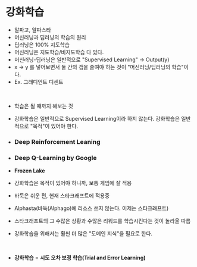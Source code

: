 # 강화학습



- 알파고, 알파스타
- 머신러닝과 딥러닝의 학습의 원리
- 딥러닝은 100% 지도학습
- 머신러닝은 지도학습/비지도학습 다 있다.
- 머신러닝-딥러닝은 일반적으로 "Supervised Learning" -> Output(y)
- x -> y 를 넣어보면서 둘 간의 갭을 줄여야 하는 것이 "머신러닝/딥러닝의 학습"이다. 
- Ex. 그래디언트 디센트

<br>

- 학습은 될 때까지 해보는 것

- 강화학습은 일반적으로 Supervised Learning이라 하지 않는다. 강화학습은 일반적으로 "목적"이 있어야 한다.

- ### Deep Reinforcement Leaning

- ### Deep Q-Learning                  by Google

- **Frozen Lake**

- 강화학습은 목적이 있어야 하니까, 보통 게임에 잘 적용

- 바둑은 쉬운 편, 현재 스타크래프트에 적용중

- Alphasta(바둑(Alphago)에 리소스 쓰지 않는다. 이제는 스타크래프트)

- 스타크래프트의 그 수많은 상황과 수많은 리워드를 학습시킨다는 것이 놀라울 따름

- 강화학습을 위해서는 훨씬 더 많은 "도메인 지식"을 필요로 한다.

<br>

- **강화학습** = **시도 오차 보정 학습(Trial and Error Learning)**

<br>